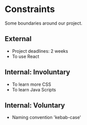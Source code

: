 # Constraints

Some boundaries around our project.

## External

- Project deadlines: 2 weeks
- To use React

## Internal: Involuntary

- To learn more CSS
- To learn Java Scripts

## Internal: Voluntary

- Naming convention 'kebab-case'
